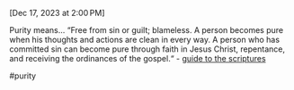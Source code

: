 [Dec 17, 2023 at 2:00 PM]

Purity means… “Free from sin or guilt; blameless. A person becomes pure when his thoughts and actions are clean in every way. A person who has committed sin can become pure through faith in Jesus Christ, repentance, and receiving the ordinances of the gospel.“ - [guide to the scriptures](https://www.churchofjesuschrist.org/study/scriptures/gs/pure-purity?lang=eng)

#purity